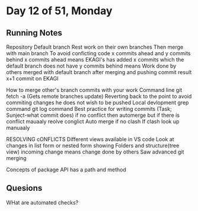 # Day 12 of 51, Monday

## Running Notes
Repository
Default branch 
Rest work on their own branches
Then merge with main branch
To avoid conficting code
x commits ahead and y commits behind
    x commits ahead means EKAGI's has added x commits which the default branch does not have
    y commits behind means Work done by others merged with default branch
    after merging and pushing commit result x+1 commit on EKAGI

How to merge other's branch commits with your work
Command line
    git fetch -a   (Gets remote branches update)
    Reverting back to the point to avoid commiting changes he does not wish to be pushed
    Local devlopment 
    grep command
    git log command
    Best practice for writing commits (Task; Sunject-what commit does)
    if no conflict then automerge but if there is conflict  mauaaly reolve conglict
    Auto merge if no clash 
    If clash look up manuaaly

RESOLVING cONFLICTS
Different views available in VS code Look at changes in list form or nested form showing Folders and structure(tree view)
incoming change means change done by others
Saw advanced git merging


Concepts of package
API has a path and method



## Quesions
WHat are automated checks?